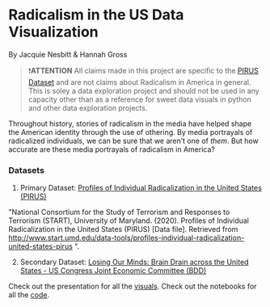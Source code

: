 # Radicalism in the US Data Visualization

By Jacquie Nesbitt & Hannah Gross

> &#10071;**ATTENTION** All claims made in this project are specific to the [PIRUS Dataset](https://start.umd.edu/data-tools/profiles-individual-radicalization-united-states-pirus) and are not claims about Radicalism in America in general. This is soley a data exploration project and should not be used in any capacity other than as a reference for sweet data visuals in python and other data exploration projects. 

Throughout history, stories of radicalism in the media have helped shape the American identity through the use of othering. By media portrayals of radicalized individuals, we can be sure that we aren’t one of *them*. But how accurate are these media portrayals of radicalism in America?

### Datasets
1. Primary Dataset: [Profiles of Individual Radicalization in the United States (PIRUS)](https://start.umd.edu/data-tools/profiles-individual-radicalization-united-states-pirus)

"National Consortium for the Study of Terrorism and Responses to Terrorism (START), University of Maryland. (2020). Profiles of Individual Radicalization in the United States (PIRUS) [Data file]. Retrieved from http://www.start.umd.edu/data-tools/profiles-individual-radicalization-united-states-pirus ".

2. Secondary Dataset: [Losing Our Minds: Brain Drain across the United States - US Congress Joint Economic Committee (BDD)](https://www.jec.senate.gov/public/index.cfm/republicans/2019/4/losing-our-minds-brain-drain-across-the-united-states)

Check out the presentation for all the [visuals](https://github.com/jqrnesbitt/radicalism_in_us_data_viz/blob/2dbd8bcbca78c6ebe38cf89ed3ebc969cdd0dc7a/Radicalism_in_US.pdf).
Check out the notebooks for all the [code](https://github.com/jqrnesbitt/radicalism_in_us_data_viz/tree/master/Final%20Jupyter%20Notebooks).
